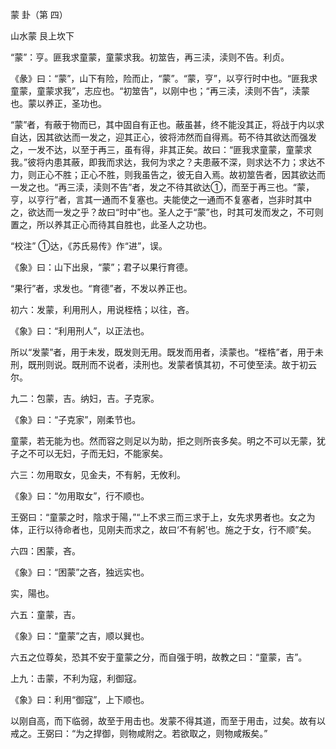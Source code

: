 蒙 卦（第 四）

山水蒙 艮上坎下 

“蒙”：亨。匪我求童蒙，童蒙求我。初筮告，再三渎，渎则不告。利贞。

《彖》曰：“蒙”，山下有险，险而止，“蒙”。“蒙，亨”，以亨行时中也。“匪我求童蒙，童蒙求我”，志应也。“初筮告”，以刚中也；“再三渎，渎则不告”，渎蒙也。蒙以养正，圣功也。

“蒙”者，有蔽于物而已，其中固自有正也。蔽虽甚，终不能没其正，将战于内以求自达，因其欲达而一发之，迎其正心，彼将沛然而自得焉。苟不待其欲达而强发之，一发不达，以至于再三，虽有得，非其正矣。故曰：“匪我求童蒙，童蒙求我。”彼将内患其蔽，即我而求达，我何为求之？夫患蔽不深，则求达不力；求达不力，则正心不胜；正心不胜，则我虽告之，彼无自入焉。故初筮告者，因其欲达而一发之也。“再三渎，渎则不告”者，发之不待其欲达①，而至于再三也。“蒙，亨，以亨行”者，言其一通而不复塞也。夫能使之一通而不复塞者，岂非时其中之，欲达而一发之乎？故曰“时中”也。圣人之于“蒙”也，时其可发而发之，不可则置之，所以养其正心而待其自胜也，此圣人之功也。

“校注” ①达，《苏氏易传》作“进”，误。

《象》曰：山下出泉，“蒙”；君子以果行育德。

“果行”者，求发也。“育德”者，不发以养正也。

初六：发蒙，利用刑人，用说桎梏；以往，吝。

《象》曰：“利用刑人”，以正法也。

所以“发蒙”者，用于未发，既发则无用。既发而用者，渎蒙也。“桎梏”者，用于未刑，既刑则说。既刑而不说者，渎刑也。发蒙者慎其初，不可使至渎。故于初云尔。

九二：包蒙，吉。纳妇，吉。子克家。

《象》曰：“子克家”，刚柔节也。

童蒙，若无能为也。然而容之则足以为助，拒之则所丧多矣。明之不可以无蒙，犹子之不可以无妇，子而无妇，不能家矣。

六三：勿用取女，见金夫，不有躬，无攸利。

《象》曰：“勿用取女”，行不顺也。

王弼曰：“童蒙之时，陰求于陽，”“上不求三而三求于上，女先求男者也。女之为体，正行以待命者也，见刚夫而求之，故曰‘不有躬’也。施之于女，行不顺”矣。

六四：困蒙，吝。

《象》曰：“困蒙”之吝，独远实也。

实，陽也。

六五：童蒙，吉。

《象》曰：“童蒙”之吉，顺以巽也。

六五之位尊矣，恐其不安于童蒙之分，而自强于明，故教之曰：“童蒙，吉”。

上九：击蒙，不利为寇，利御寇。

《象》曰：利用“御寇”，上下顺也。

以刚自高，而下临弱，故至于用击也。发蒙不得其道，而至于用击，过矣。故有以戒之。王弼曰：“为之捍御，则物咸附之。若欲取之，则物咸叛矣。”


